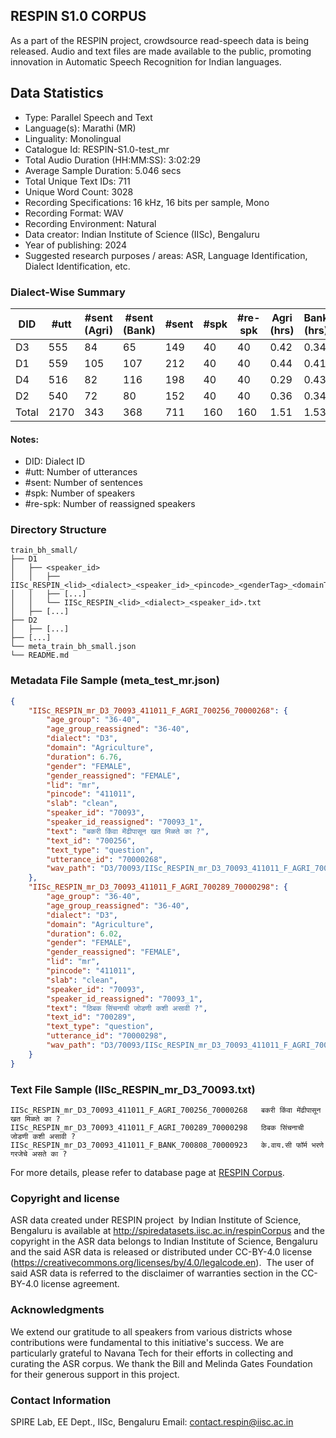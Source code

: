 ## RESPIN S1.0 CORPUS ##

As a part of the RESPIN project, crowdsource read-speech data is being released. Audio and text files
are made available to the public, promoting innovation in Automatic Speech Recognition for Indian languages.

## Data Statistics ##

- Type: Parallel Speech and Text
- Language(s): Marathi (MR)
- Linguality: Monolingual
- Catalogue Id: RESPIN-S1.0-test_mr
- Total Audio Duration (HH:MM:SS): 3:02:29
- Average Sample Duration: 5.046 secs
- Total Unique Text IDs: 711
- Unique Word Count: 3028
- Recording Specifications: 16 kHz, 16 bits per sample, Mono
- Recording Format: WAV
- Recording Environment: Natural
- Data creator: Indian Institute of Science (IISc), Bengaluru
- Year of publishing: 2024
- Suggested research purposes / areas: ASR, Language Identification, Dialect Identification, etc.

### Dialect-Wise Summary ###
| DID   | #utt | #sent (Agri) | #sent (Bank) | #sent | #spk | #re-spk | Agri (hrs) | Bank (hrs) | Total (hrs) |
|-------|------|--------------|--------------|-------|------|---------|------------|------------|-------------|
| D3 | 555 | 84 | 65 | 149 | 40 | 40 | 0.42 | 0.34 | 0.76 |
| D1 | 559 | 105 | 107 | 212 | 40 | 40 | 0.44 | 0.41 | 0.85 |
| D4 | 516 | 82 | 116 | 198 | 40 | 40 | 0.29 | 0.43 | 0.73 |
| D2 | 540 | 72 | 80 | 152 | 40 | 40 | 0.36 | 0.34 | 0.70 |
| Total | 2170 | 343 | 368 | 711 | 160 | 160 | 1.51 | 1.53 | 3.04 |



#### Notes:
- DID: Dialect ID
- #utt: Number of utterances
- #sent: Number of sentences
- #spk: Number of speakers
- #re-spk: Number of reassigned speakers

### Directory Structure ###
```
train_bh_small/
├── D1
│   ├── <speaker_id>
│   │   ├── IISc_RESPIN_<lid>_<dialect>_<speaker_id>_<pincode>_<genderTag>_<domainTag>_<text_id>_<uttid>.wav
│   │   ├── [...]
│   │   └── IISc_RESPIN_<lid>_<dialect>_<speaker_id>.txt
│   ├── [...]
├── D2
│   ├── [...]
├── [...]
└── meta_train_bh_small.json
└── README.md
```

### Metadata File Sample (meta_test_mr.json) ###

```json
{
    "IISc_RESPIN_mr_D3_70093_411011_F_AGRI_700256_70000268": {
        "age_group": "36-40",
        "age_group_reassigned": "36-40",
        "dialect": "D3",
        "domain": "Agriculture",
        "duration": 6.76,
        "gender": "FEMALE",
        "gender_reassigned": "FEMALE",
        "lid": "mr",
        "pincode": "411011",
        "slab": "clean",
        "speaker_id": "70093",
        "speaker_id_reassigned": "70093_1",
        "text": "बकरी किंवा मेंढीपासून खत मिळते का ?",
        "text_id": "700256",
        "text_type": "question",
        "utterance_id": "70000268",
        "wav_path": "D3/70093/IISc_RESPIN_mr_D3_70093_411011_F_AGRI_700256_70000268.wav"
    },
    "IISc_RESPIN_mr_D3_70093_411011_F_AGRI_700289_70000298": {
        "age_group": "36-40",
        "age_group_reassigned": "36-40",
        "dialect": "D3",
        "domain": "Agriculture",
        "duration": 6.02,
        "gender": "FEMALE",
        "gender_reassigned": "FEMALE",
        "lid": "mr",
        "pincode": "411011",
        "slab": "clean",
        "speaker_id": "70093",
        "speaker_id_reassigned": "70093_1",
        "text": "ठिबक सिंचनाची जोडणी कशी असावी ?",
        "text_id": "700289",
        "text_type": "question",
        "utterance_id": "70000298",
        "wav_path": "D3/70093/IISc_RESPIN_mr_D3_70093_411011_F_AGRI_700289_70000298.wav"
    }
}
```

### Text File Sample (IISc_RESPIN_mr_D3_70093.txt) ###
```
IISc_RESPIN_mr_D3_70093_411011_F_AGRI_700256_70000268	बकरी किंवा मेंढीपासून खत मिळते का ?
IISc_RESPIN_mr_D3_70093_411011_F_AGRI_700289_70000298	ठिबक सिंचनाची जोडणी कशी असावी ?
IISc_RESPIN_mr_D3_70093_411011_F_BANK_700808_70000923	के.वाय.सी फॉर्म भरणे गरजेचे असते का ?
```

For more details, please refer to database page at [RESPIN Corpus](http://spiredatasets.iisc.ac.in/respinCorpus).

### Copyright and license ###

ASR data created under RESPIN project  by Indian Institute of Science, Bengaluru is available
at http://spiredatasets.iisc.ac.in/respinCorpus and the copyright in the ASR data belongs to
Indian Institute of Science, Bengaluru and the said ASR data is released or distributed under
CC-BY-4.0 license (https://creativecommons.org/licenses/by/4.0/legalcode.en).  The user of
said ASR data is referred to the disclaimer of warranties section in the CC-BY-4.0 license
agreement.


### Acknowledgments ###

We extend our gratitude to all speakers from various districts whose contributions were fundamental to this initiative's success.
We are particularly grateful to Navana Tech for their efforts in collecting and curating the ASR corpus.
We thank the Bill and Melinda Gates Foundation for their generous support in this project.

### Contact Information ###

SPIRE Lab, EE Dept., IISc, Bengaluru
Email: contact.respin@iisc.ac.in